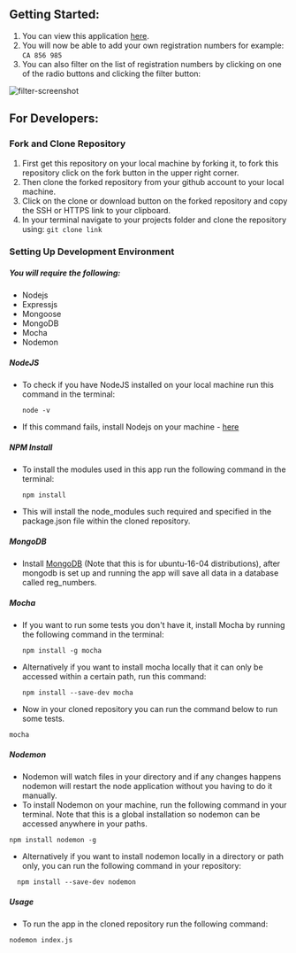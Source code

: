 
## Getting Started:

  1. You can view this application <a href="http://registrations-numbers-webapp.herokuapp.com/">here</a>.
  2. You will now be able to add your own registration numbers for example: `CA 856 985`
  3. You can also filter on the list of registration numbers by clicking on one of the radio buttons and clicking the filter button:


![filter-screenshot](https://user-images.githubusercontent.com/22448019/29660429-a025369e-88c1-11e7-8283-6027120a86e2.png)

##  For Developers:
### Fork and Clone Repository

1. First get this repository on your local machine by forking it, to fork this repository click on the fork button in the upper right corner.
2. Then clone the forked repository from your github account to your local machine.
3. Click on the clone or download button on the forked repository and copy the SSH or HTTPS link to your clipboard.
4. In your terminal navigate to your projects folder and clone the repository using: `git clone link`


### Setting Up Development Environment

##### You will require the following:
- Nodejs
- Expressjs
- Mongoose
- MongoDB
- Mocha
- Nodemon

##### NodeJS
- To check if you have NodeJS installed on your local machine run this command in the terminal:
  ```
  node -v
  ```
- If this command fails, install Nodejs on your machine - <a href="">here</a>

##### NPM Install
- To install the modules used in this app run the following command in the terminal:
  ```
  npm install
  ```
- This will install the node_modules such required and specified in the package.json file within the cloned repository.
##### MongoDB

- Install <a href="https://www.digitalocean.com/community/tutorials/how-to-install-and-secure-mongodb-on-ubuntu-16-04"> MongoDB</a> (Note that this is for ubuntu-16-04    distributions), after mongodb is set up and running the app will save all data in a database called reg_numbers.

##### Mocha
- If you want to run some tests  you don't have it, install Mocha by running the following command in the terminal:
  ```
  npm install -g mocha
  ```
- Alternatively if you want to install mocha locally that it can only be accessed within a certain path, run this command:
  ```
  npm install --save-dev mocha
  ```

-  Now in your cloned repository you can run the command below to run some tests.
  ```
  mocha
  ```
##### Nodemon

- Nodemon will watch files in your directory and if any changes happens nodemon will restart the node application without you having to do it manually.
- To install Nodemon on your machine, run the following command in your terminal. Note that this is a global installation so nodemon can be accessed anywhere
in your paths.
```
npm install nodemon -g
```

- Alternatively if you want to install nodemon locally in a directory or path only, you can run the following command in your repository:
```
  npm install --save-dev nodemon
```
##### Usage
- To run the app in the cloned repository run the following command:
```
nodemon index.js
```
